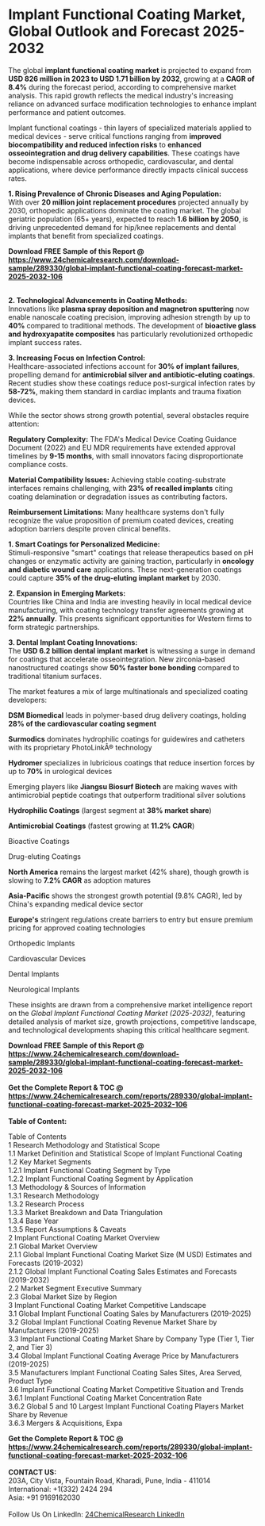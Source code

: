 <h1>Implant Functional Coating Market, Global Outlook and Forecast 2025-2032</h1><p>The global <strong>implant functional coating market</strong> is projected to expand from <strong>USD 826 million in 2023 to USD 1.71 billion by 2032</strong>, growing at a <strong>CAGR of 8.4%</strong> during the forecast period, according to comprehensive market analysis. This rapid growth reflects the medical industry's increasing reliance on advanced surface modification technologies to enhance implant performance and patient outcomes.</p><p>Implant functional coatings - thin layers of specialized materials applied to medical devices - serve critical functions ranging from <strong>improved biocompatibility and reduced infection risks</strong> to <strong>enhanced osseointegration and drug delivery capabilities</strong>. These coatings have become indispensable across orthopedic, cardiovascular, and dental applications, where device performance directly impacts clinical success rates.</p><p><strong>1. Rising Prevalence of Chronic Diseases and Aging Population:</strong><br>
With over <strong>20 million joint replacement procedures</strong> projected annually by 2030, orthopedic applications dominate the coating market. The global geriatric population (65+ years), expected to reach <strong>1.6 billion by 2050</strong>, is driving unprecedented demand for hip/knee replacements and dental implants that benefit from specialized coatings.</p><div><b>Download FREE Sample of this Report @ 
            <a href="https://www.24chemicalresearch.com/download-sample/289330/global-implant-functional-coating-forecast-market-2025-2032-106">
            https://www.24chemicalresearch.com/download-sample/289330/global-implant-functional-coating-forecast-market-2025-2032-106</a></b></div><br><p><strong>2. Technological Advancements in Coating Methods:</strong><br>
Innovations like <strong>plasma spray deposition and magnetron sputtering</strong> now enable nanoscale coating precision, improving adhesion strength by up to <strong>40%</strong> compared to traditional methods. The development of <strong>bioactive glass and hydroxyapatite composites</strong> has particularly revolutionized orthopedic implant success rates.</p><p><strong>3. Increasing Focus on Infection Control:</strong><br>
Healthcare-associated infections account for <strong>30% of implant failures</strong>, propelling demand for <strong>antimicrobial silver and antibiotic-eluting coatings</strong>. Recent studies show these coatings reduce post-surgical infection rates by <strong>58-72%</strong>, making them standard in cardiac implants and trauma fixation devices.</p><p>While the sector shows strong growth potential, several obstacles require attention:</p><p><strong>Regulatory Complexity:</strong> The FDA's Medical Device Coating Guidance Document (2022) and EU MDR requirements have extended approval timelines by <strong>9-15 months</strong>, with small innovators facing disproportionate compliance costs.</p><p><strong>Material Compatibility Issues:</strong> Achieving stable coating-substrate interfaces remains challenging, with <strong>23% of recalled implants</strong> citing coating delamination or degradation issues as contributing factors.</p><p><strong>Reimbursement Limitations:</strong> Many healthcare systems don't fully recognize the value proposition of premium coated devices, creating adoption barriers despite proven clinical benefits.</p><p><strong>1. Smart Coatings for Personalized Medicine:</strong><br>
Stimuli-responsive "smart" coatings that release therapeutics based on pH changes or enzymatic activity are gaining traction, particularly in <strong>oncology and diabetic wound care</strong> applications. These next-generation coatings could capture <strong>35% of the drug-eluting implant market</strong> by 2030.</p><p><strong>2. Expansion in Emerging Markets:</strong><br>
Countries like China and India are investing heavily in local medical device manufacturing, with coating technology transfer agreements growing at <strong>22% annually</strong>. This presents significant opportunities for Western firms to form strategic partnerships.</p><p><strong>3. Dental Implant Coating Innovations:</strong><br>
The <strong>USD 6.2 billion dental implant market</strong> is witnessing a surge in demand for coatings that accelerate osseointegration. New zirconia-based nanostructured coatings show <strong>50% faster bone bonding</strong> compared to traditional titanium surfaces.</p><p>The market features a mix of large multinationals and specialized coating developers:</p><p><strong>DSM Biomedical</strong> leads in polymer-based drug delivery coatings, holding <strong>28% of the cardiovascular coating segment</strong></p><p><strong>Surmodics</strong> dominates hydrophilic coatings for guidewires and catheters with its proprietary PhotoLinkÂ® technology</p><p><strong>Hydromer</strong> specializes in lubricious coatings that reduce insertion forces by up to <strong>70%</strong> in urological devices</p><p>Emerging players like <strong>Jiangsu Biosurf Biotech</strong> are making waves with antimicrobial peptide coatings that outperform traditional silver solutions</p><p><strong>Hydrophilic Coatings</strong> (largest segment at <strong>38% market share</strong>)</p><p><strong>Antimicrobial Coatings</strong> (fastest growing at <strong>11.2% CAGR</strong>)</p><p>Bioactive Coatings</p><p>Drug-eluting Coatings</p><p><strong>North America</strong> remains the largest market (42% share), though growth is slowing to <strong>7.2% CAGR</strong> as adoption matures</p><p><strong>Asia-Pacific</strong> shows the strongest growth potential (9.8% CAGR), led by China's expanding medical device sector</p><p><strong>Europe's</strong> stringent regulations create barriers to entry but ensure premium pricing for approved coating technologies</p><p>Orthopedic Implants</p><p>Cardiovascular Devices</p><p>Dental Implants</p><p>Neurological Implants</p><p>These insights are drawn from a comprehensive market intelligence report on the <em>Global Implant Functional Coating Market (2025-2032)</em>, featuring detailed analysis of market size, growth projections, competitive landscape, and technological developments shaping this critical healthcare segment.</p><div><b>Download FREE Sample of this Report @ 
            <a href="https://www.24chemicalresearch.com/download-sample/289330/global-implant-functional-coating-forecast-market-2025-2032-106">
            https://www.24chemicalresearch.com/download-sample/289330/global-implant-functional-coating-forecast-market-2025-2032-106</a></b></div><br><div><b>Get the Complete Report & TOC @ 
            <a href="https://www.24chemicalresearch.com/reports/289330/global-implant-functional-coating-forecast-market-2025-2032-106">
            https://www.24chemicalresearch.com/reports/289330/global-implant-functional-coating-forecast-market-2025-2032-106</a></b></div><br>
            <b>Table of Content:</b><p>Table of Contents<br />
1 Research Methodology and Statistical Scope<br />
1.1 Market Definition and Statistical Scope of Implant Functional Coating<br />
1.2 Key Market Segments<br />
1.2.1 Implant Functional Coating Segment by Type<br />
1.2.2 Implant Functional Coating Segment by Application<br />
1.3 Methodology & Sources of Information<br />
1.3.1 Research Methodology<br />
1.3.2 Research Process<br />
1.3.3 Market Breakdown and Data Triangulation<br />
1.3.4 Base Year<br />
1.3.5 Report Assumptions & Caveats<br />
2 Implant Functional Coating Market Overview<br />
2.1 Global Market Overview<br />
2.1.1 Global Implant Functional Coating Market Size (M USD) Estimates and Forecasts (2019-2032)<br />
2.1.2 Global Implant Functional Coating Sales Estimates and Forecasts (2019-2032)<br />
2.2 Market Segment Executive Summary<br />
2.3 Global Market Size by Region<br />
3 Implant Functional Coating Market Competitive Landscape<br />
3.1 Global Implant Functional Coating Sales by Manufacturers (2019-2025)<br />
3.2 Global Implant Functional Coating Revenue Market Share by Manufacturers (2019-2025)<br />
3.3 Implant Functional Coating Market Share by Company Type (Tier 1, Tier 2, and Tier 3)<br />
3.4 Global Implant Functional Coating Average Price by Manufacturers (2019-2025)<br />
3.5 Manufacturers Implant Functional Coating Sales Sites, Area Served, Product Type<br />
3.6 Implant Functional Coating Market Competitive Situation and Trends<br />
3.6.1 Implant Functional Coating Market Concentration Rate<br />
3.6.2 Global 5 and 10 Largest Implant Functional Coating Players Market Share by Revenue<br />
3.6.3 Mergers & Acquisitions, Expa</p><div><b>Get the Complete Report & TOC @ 
            <a href="https://www.24chemicalresearch.com/reports/289330/global-implant-functional-coating-forecast-market-2025-2032-106">
            https://www.24chemicalresearch.com/reports/289330/global-implant-functional-coating-forecast-market-2025-2032-106</a></b></div><br><b>CONTACT US:</b><br>
            203A, City Vista, Fountain Road, Kharadi, Pune, India - 411014<br>
            International: +1(332) 2424 294<br>
            Asia: +91 9169162030 <br><br>
            Follow Us On LinkedIn: <a href="https://www.linkedin.com/company/24chemicalresearch/">24ChemicalResearch LinkedIn</a>